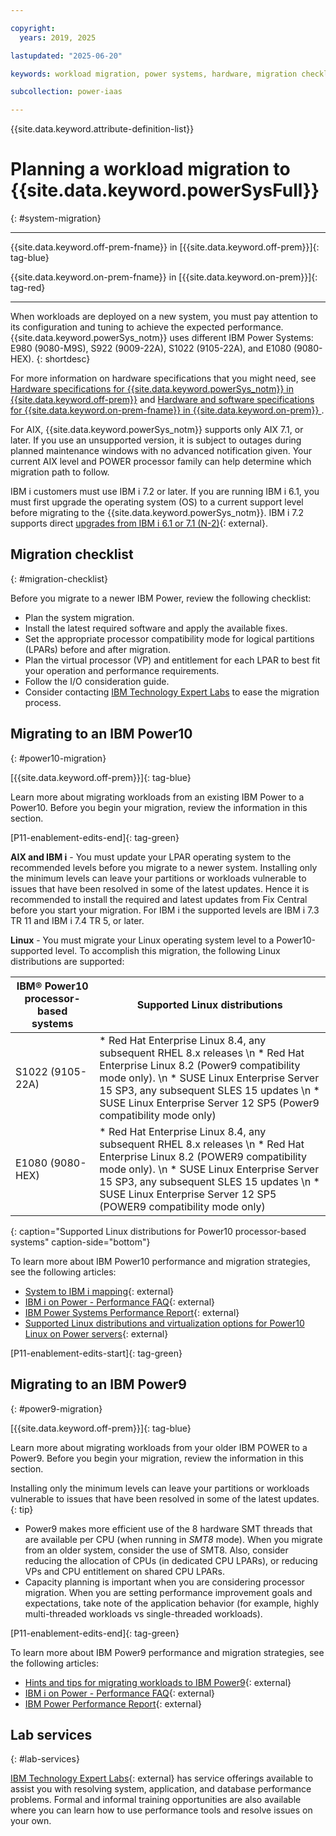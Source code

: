 ```yaml
---

copyright:
  years: 2019, 2025

lastupdated: "2025-06-20"

keywords: workload migration, power systems, hardware, migration checklist

subcollection: power-iaas

---
```


{{site.data.keyword.attribute-definition-list}}


# Planning a workload migration to {{site.data.keyword.powerSysFull}}
{: #system-migration}

---



{{site.data.keyword.off-prem-fname}} in [{{site.data.keyword.off-prem}}]{: tag-blue}


{{site.data.keyword.on-prem-fname}} in [{{site.data.keyword.on-prem}}]{: tag-red}


---


When workloads are deployed on a new system, you must pay attention to its configuration and tuning to achieve the expected performance. {{site.data.keyword.powerSys_notm}} uses different IBM Power Systems: E980 (9080-M9S), S922 (9009-22A), S1022 (9105-22A), and E1080 (9080-HEX).
{: shortdesc}













For more information on hardware specifications that you might need, see [Hardware specifications for {{site.data.keyword.powerSys_notm}} in {{site.data.keyword.off-prem}}](/docs/power-iaas?topic=power-iaas-on-cloud-architecture#hardware-specifications-on-cloud) and [Hardware and software specifications for {{site.data.keyword.on-prem-fname}} in {{site.data.keyword.on-prem}} ](/docs/power-iaas?topic=power-iaas-private-cloud-architecture#hardware-software-specs-private-cloud).




For AIX, {{site.data.keyword.powerSys_notm}} supports only AIX 7.1, or later. If you use an unsupported version, it is subject to outages during planned maintenance windows with no advanced notification given. Your current AIX level and POWER processor family can help determine which migration path to follow.

IBM i customers must use IBM i 7.2 or later. If you are running IBM i 6.1, you must first upgrade the operating system (OS) to a current support level before migrating to the {{site.data.keyword.powerSys_notm}}. IBM i 7.2 supports direct [upgrades from IBM i 6.1 or 7.1 (N-2)](https://www.ibm.com/support/knowledgecenter/ssw_ibm_i_72/rzahc/fastpathrzahc.htm){: external}.

## Migration checklist
{: #migration-checklist}

Before you migrate to a newer IBM Power, review the following checklist:

- Plan the system migration.
- Install the latest required software and apply the available fixes.
- Set the appropriate processor compatibility mode for logical partitions (LPARs) before and after migration.
- Plan the virtual processor (VP) and entitlement for each LPAR to best fit your operation and performance requirements.
- Follow the I/O consideration guide.
- Consider contacting [IBM Technology Expert Labs](#lab-services) to ease the migration process.



## Migrating to an IBM Power10
{: #power10-migration}

[{{site.data.keyword.off-prem}}]{: tag-blue}

Learn more about migrating workloads from an existing IBM Power to a Power10. Before you begin your migration, review the information in this section.

[P11-enablement-edits-end]{: tag-green}


**AIX and IBM i** - You must update your LPAR operating system to the recommended levels before you migrate to a newer system. Installing only the minimum levels can leave your partitions or workloads vulnerable to issues that have been resolved in some of the latest updates. Hence it is recommended to install the required and latest updates from Fix Central before you start your migration. For IBM i the supported levels are IBM i 7.3 TR 11 and IBM i 7.4 TR 5, or later.

**Linux** - You must migrate your Linux operating system level to a Power10-supported level. To accomplish this migration, the following Linux distributions are supported:

|  IBM® Power10 processor-based systems    |  Supported Linux distributions  |
|-------------------|--------------|
| S1022 (9105-22A)   |  * Red Hat Enterprise Linux 8.4, any subsequent RHEL 8.x releases  \n * Red Hat Enterprise Linux 8.2 (Power9 compatibility mode only).  \n * SUSE Linux Enterprise Server 15 SP3, any subsequent SLES 15 updates  \n * SUSE Linux Enterprise Server 12 SP5 (Power9 compatibility mode only) |
| E1080 (9080-HEX)   |  * Red Hat Enterprise Linux 8.4, any subsequent RHEL 8.x releases  \n * Red Hat Enterprise Linux 8.2 (POWER9 compatibility mode only).  \n * SUSE Linux Enterprise Server 15 SP3, any subsequent SLES 15 updates  \n * SUSE Linux Enterprise Server 12 SP5 (POWER9 compatibility mode only) |
{: caption="Supported Linux distributions for Power10 processor-based systems" caption-side="bottom"}

To learn more about IBM Power10 performance and migration strategies, see the following articles:

- [System to IBM i mapping](https://www.ibm.com/support/pages/system-ibm-i-mapping){: external}
- [IBM i on Power - Performance FAQ](https://www.ibm.com/downloads/cas/QWXA9XKN){: external}
- [IBM Power Systems Performance Report](https://www.ibm.com/downloads/cas/K90RQOW8){: external}
- [Supported Linux distributions and virtualization options for Power10 Linux on Power servers](https://www.ibm.com/docs/en/linux-on-systems?topic=lpo-supported-linux-distributions-virtualization-options-power10-linux-power-servers){: external}

[P11-enablement-edits-start]{: tag-green}

## Migrating to an IBM Power9
{: #power9-migration}

[{{site.data.keyword.off-prem}}]{: tag-blue}

Learn more about migrating workloads from your older IBM POWER to a Power9. Before you begin your migration, review the information in this section.

Installing only the minimum levels can leave your partitions or workloads vulnerable to issues that have been resolved in some of the latest updates.
{: tip}

- Power9 makes more efficient use of the 8 hardware SMT threads that are available per CPU (when running in *SMT8* mode). When you migrate from an older system, consider the use of SMT8. Also, consider reducing the allocation of CPUs (in dedicated CPU LPARs), or reducing VPs and CPU entitlement on shared CPU LPARs.
- Capacity planning is important when you are considering processor migration. When you are setting performance improvement goals and expectations, take note of the application behavior (for example, highly multi-threaded workloads vs single-threaded workloads).

[P11-enablement-edits-end]{: tag-green}

To learn more about IBM Power9 performance and migration strategies, see the following articles:

- [Hints and tips for migrating workloads to IBM Power9](https://www.ibm.com/downloads/cas/39XWR7YM){: external}
- [IBM i on Power - Performance FAQ](https://www.ibm.com/downloads/cas/QWXA9XKN){: external}
- [IBM Power Performance Report](https://www.ibm.com/downloads/cas/K90RQOW8){: external}



## Lab services
{: #lab-services}

[IBM Technology Expert Labs](https://www.ibm.com/products/expertlabs){: external} has service offerings available to assist you with resolving system, application, and database performance problems. Formal and informal training opportunities are also available where you can learn how to use performance tools and resolve issues on your own.
